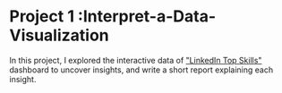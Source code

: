 # Project 1 :Interpret-a-Data-Visualization
In this project, I explored the interactive data of <a href="https://public.tableau.com/profile/matt.chambers#!/vizhome/LinkedInTopSkills2016-MakeoverMonday/LinkedInTopSkills2016-MakeoverMonday/">"LinkedIn Top Skills"</a> dashboard to uncover insights, and write a short report
explaining each insight.
